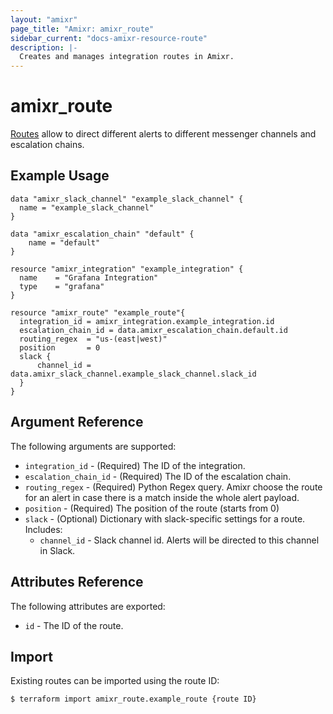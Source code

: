 ```yaml
---
layout: "amixr"
page_title: "Amixr: amixr_route"
sidebar_current: "docs-amixr-resource-route"
description: |-
  Creates and manages integration routes in Amixr.
---
```


# amixr\_route

[Routes](https://api-docs.amixr.io/#routes) allow to direct different alerts to different messenger channels and escalation chains.

## Example Usage

```hcl
data "amixr_slack_channel" "example_slack_channel" {
  name = "example_slack_channel"
}

data "amixr_escalation_chain" "default" {
    name = "default"
}

resource "amixr_integration" "example_integration" {
  name    = "Grafana Integration"
  type    = "grafana"
}

resource "amixr_route" "example_route"{ 
  integration_id = amixr_integration.example_integration.id
  escalation_chain_id = data.amixr_escalation_chain.default.id
  routing_regex  = "us-(east|west)"
  position       = 0
  slack {
      channel_id = data.amixr_slack_channel.example_slack_channel.slack_id
  }
}
```

## Argument Reference

The following arguments are supported:

  * `integration_id` - (Required) The ID of the integration.
  * `escalation_chain_id` - (Required) The ID of the escalation chain.
  * `routing_regex` - (Required) Python Regex query. Amixr choose the route for an alert in case there is a match inside the whole alert payload.
  * `position` - (Required) The position of the route (starts from 0)
  * `slack` - (Optional) Dictionary with slack-specific settings for a route. Includes:
    - `channel_id` - Slack channel id. Alerts will be directed to this channel in Slack.


## Attributes Reference

The following attributes are exported:

  * `id` - The ID of the route.
  

## Import

Existing routes can be imported using the route ID:

```sh
$ terraform import amixr_route.example_route {route ID}
```

